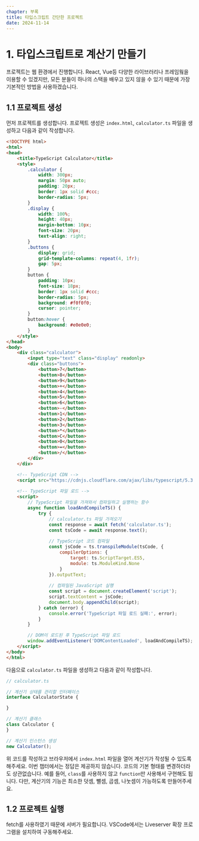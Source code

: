```yaml
---
chapter: 부록
title: 타입스크립트 간단한 프로젝트
date: 2024-11-14
---
```


# 1. 타입스크립트로 계산기 만들기

프로젝트는 웹 환경에서 진행합니다. React, Vue등 다양한 라이브러리나 프레임웤을 이용할 수 있겠지만, 모든 분들이 하나의 스택을 배우고 있지 않을 수 있기 때문에 가장 기본적인 방법을 사용하겠습니다.

## 1.1 프로젝트 생성

먼저 프로젝트를 생성합니다. 프로젝트 생성은 `index.html`, `calculator.ts` 파일을 생성하고 다음과 같이 작성합니다.

```html
<!DOCTYPE html>
<html>
<head>
    <title>TypeScript Calculator</title>
    <style>
        .calculator {
            width: 300px;
            margin: 50px auto;
            padding: 20px;
            border: 1px solid #ccc;
            border-radius: 5px;
        }
        .display {
            width: 100%;
            height: 40px;
            margin-bottom: 10px;
            font-size: 20px;
            text-align: right;
        }
        .buttons {
            display: grid;
            grid-template-columns: repeat(4, 1fr);
            gap: 5px;
        }
        button {
            padding: 10px;
            font-size: 18px;
            border: 1px solid #ccc;
            border-radius: 5px;
            background: #f0f0f0;
            cursor: pointer;
        }
        button:hover {
            background: #e0e0e0;
        }
    </style>
</head>
<body>
    <div class="calculator">
        <input type="text" class="display" readonly>
        <div class="buttons">
            <button>7</button>
            <button>8</button>
            <button>9</button>
            <button>+</button>
            <button>4</button>
            <button>5</button>
            <button>6</button>
            <button>-</button>
            <button>1</button>
            <button>2</button>
            <button>3</button>
            <button>*</button>
            <button>C</button>
            <button>0</button>
            <button>=</button>
            <button>/</button>
        </div>
    </div>

    <!-- TypeScript CDN -->
    <script src="https://cdnjs.cloudflare.com/ajax/libs/typescript/5.3.3/typescript.min.js"></script>
    
    <!-- TypeScript 파일 로드 -->
    <script>
        // TypeScript 파일을 가져와서 컴파일하고 실행하는 함수
        async function loadAndCompileTS() {
            try {
                // calculator.ts 파일 가져오기
                const response = await fetch('calculator.ts');
                const tsCode = await response.text();
                
                // TypeScript 코드 컴파일
                const jsCode = ts.transpileModule(tsCode, {
                    compilerOptions: {
                        target: ts.ScriptTarget.ES5,
                        module: ts.ModuleKind.None
                    }
                }).outputText;
                
                // 컴파일된 JavaScript 실행
                const script = document.createElement('script');
                script.textContent = jsCode;
                document.body.appendChild(script);
            } catch (error) {
                console.error('TypeScript 파일 로드 실패:', error);
            }
        }

        // DOM이 로드된 후 TypeScript 파일 로드
        window.addEventListener('DOMContentLoaded', loadAndCompileTS);
    </script>
</body>
</html>
```

다음으로 `calculator.ts` 파일을 생성하고 다음과 같이 작성합니다.

```typescript
// calculator.ts

// 계산기 상태를 관리할 인터페이스
interface CalculatorState {

}

// 계산기 클래스
class Calculator {
}

// 계산기 인스턴스 생성
new Calculator();
```

위 코드를 작성하고 브라우저에서 `index.html` 파일을 열어 계산기가 작성될 수 있도록 해주세요. 이번 챕터에서는 정답은 제공하지 않습니다. 코드의 기본 형태를 변경하더라도 상관없습니다. 예를 들어, `class`를 사용하지 않고 `function`만 사용해서 구현해도 됩니다. 다만, 계산기의 기능은 최소한 덧셈, 뺄셈, 곱셈, 나눗셈이 가능하도록 만들어주세요.

## 1.2 프로젝트 실행

fetch를 사용하였기 때문에 서버가 필요합니다. VSCode에서는 Liveserver 확장 프로그램을 설치하여 구동해주세요.